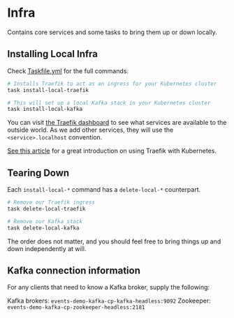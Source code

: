 # Infra

Contains core services and some tasks to bring them up or down locally.

## Installing Local Infra

Check [Taskfile.yml](./Taskfile.yml) for the full commands.

```bash
# Installs Traefik to act as an ingress for your Kubernetes cluster
task install-local-traefik

# This will set up a local Kafka stack in your Kubernetes cluster
task install-local-kafka
```

You can visit [the Traefik dashboard](http://dashboard.localhost/dashboard)
to see what services are available to the outside world.  As we add other services, they will
use the `<service>.localhost` convention.

[See this article](https://medium.com/@geraldcroes/kubernetes-traefik-101-when-simplicity-matters-957eeede2cf8) for a great introduction on using Traefik with Kubernetes.

## Tearing Down

Each `install-local-*` command has a `delete-local-*` counterpart.

```bash
# Remove our Traefik ingress
task delete-local-traefik

# Remove our Kafka stack
task delete-local-kafka
```

The order does not matter, and you should feel free to bring things up and down independently at will.

## Kafka connection information

For any clients that need to know a Kafka broker, supply the following:

Kafka brokers: `events-demo-kafka-cp-kafka-headless:9092`
Zookeeper: `events-demo-kafka-cp-zookeeper-headless:2181`


